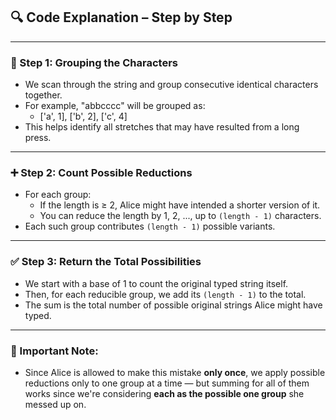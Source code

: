 ## 🔍 Code Explanation – Step by Step

---

### 🔧 Step 1: Grouping the Characters

- We scan through the string and group consecutive identical characters together.
- For example, "abbcccc" will be grouped as:
  - ['a', 1], ['b', 2], ['c', 4]
- This helps identify all stretches that may have resulted from a long press.

---

### ➕ Step 2: Count Possible Reductions

- For each group:
  - If the length is ≥ 2, Alice might have intended a shorter version of it.
  - You can reduce the length by 1, 2, ..., up to `(length - 1)` characters.
- Each such group contributes `(length - 1)` possible variants.

---

### ✅ Step 3: Return the Total Possibilities

- We start with a base of 1 to count the original typed string itself.
- Then, for each reducible group, we add its `(length - 1)` to the total.
- The sum is the total number of possible original strings Alice might have typed.

---

### 📌 Important Note:

- Since Alice is allowed to make this mistake **only once**, we apply possible reductions only to one group at a time — but summing for all of them works since we're considering **each as the possible one group** she messed up on.
